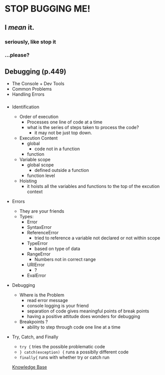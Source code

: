 # STOP BUGGING ME!
## I *mean* it.
### seriously, like stop it
### ...please?

## Debugging (p.449)
- The Console + Dev Tools
- Common Problems
- Handling Errors

###
- Identification
  - Order of execution
    - Processes one line of code at a time
    - what is the series of steps taken to process the code?
      - it may not be just top down.
  - Execution Content
    - global
      - code not in a function
    - function
  - Variable scope
    - global scope
      - defined outside a function
    - function level
  - Hoisting
    - it hoists all the variables and functions to the top of the excution context
- Errors
  - They are your friends
  - Types:
    - Error
    - SyntaxError
    - ReferenceError
      - tried to reference a variable not declared or not within scope
    - TypeError
      - based on type of data
    - RangeError
      - Numbers not in correct range
    - URIError
      - ?
    - EvalError
- Debugging
  - Where is the Problem
    - read error message
    - console logging is your friend
    - separation of code gives meaningful points of break points
    - having a positive attitude does wonders for debugging
  - Breakpoints ?
    - ability to step through code one line at a time
- Try, Catch, and Finally
  - `try {` tries the possible problematic code
  - `} catch(exception) {` runs a possiblly different code
  - `finally{` runs with whether try or catch run

  [Knowledge Base](README.md)